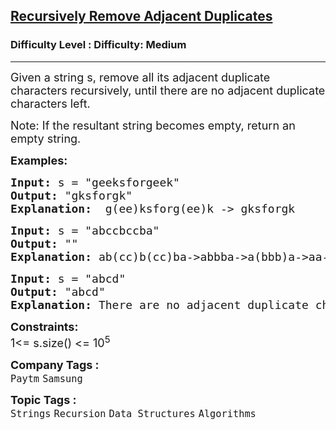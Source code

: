 <h2><a href="https://www.geeksforgeeks.org/problems/recursively-remove-all-adjacent-duplicates0744/1?page=1&category=Recursion&difficulty=Medium&sortBy=submissions">Recursively Remove Adjacent Duplicates</a></h2><h3>Difficulty Level : Difficulty: Medium</h3><hr><div class="problems_problem_content__Xm_eO"><p><span style="font-size: 18px;">Given a string s, remove all its adjacent duplicate characters recursively, until there are no adjacent duplicate characters left.</span></p>
<p><span style="font-size: 18px;">Note: If the resultant string becomes empty, return an empty string.</span></p>
<p><strong><span style="font-size: 18px;">Examples:</span></strong></p>
<pre><span style="font-size: 18px;"><strong>Input: </strong>s = "geeksforgeek"
<strong>Output:</strong> "gksforgk"
<strong>Explanation:  </strong>g(ee)ksforg(ee)k -&gt; gksforgk</span></pre>
<pre><span style="font-size: 18px;"><strong>Input: </strong>s = "abccbccba"
<strong>Output:</strong> ""
<strong>Explanation: </strong>ab(cc)b(cc)ba-&gt;abbba-&gt;a(bbb)a-&gt;aa-&gt;(aa)-&gt;""(empty string)<br></span></pre>
<pre><span style="font-size: 18px;"><strong>Input: </strong>s = "abcd"
<strong>Output:</strong> "abcd"
<strong>Explanation: </strong>There are no adjacent duplicate characters</span></pre>
<p><span style="font-size: 18px;"><strong>Constraints:</strong><br>1&lt;= s.size() &lt;= 10<sup>5</sup></span></p></div><p><span style=font-size:18px><strong>Company Tags : </strong><br><code>Paytm</code>&nbsp;<code>Samsung</code>&nbsp;<br><p><span style=font-size:18px><strong>Topic Tags : </strong><br><code>Strings</code>&nbsp;<code>Recursion</code>&nbsp;<code>Data Structures</code>&nbsp;<code>Algorithms</code>&nbsp;